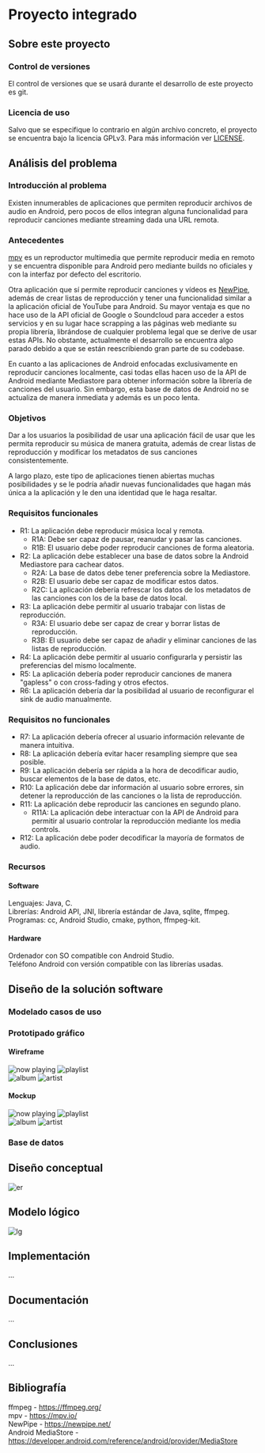 Proyecto integrado
==================

## Sobre este proyecto
### Control de versiones
El control de versiones que se usará durante el desarrollo de este proyecto es git.

### Licencia de uso
Salvo que se especifique lo contrario en algún archivo concreto, el proyecto se encuentra bajo la
licencia GPLv3. Para más información ver [LICENSE](/LICENSE).

## Análisis del problema
### Introducción al problema
Existen innumerables de aplicaciones que permiten reproducir archivos de audio en Android, pero pocos
de ellos integran alguna funcionalidad para reproducir canciones mediante streaming dada una URL
remota. 

### Antecedentes
[mpv](https://mpv.io/) es un reproductor multimedia que permite reproducir media en remoto y se encuentra 
disponible para Android pero mediante builds no oficiales y con la interfaz por defecto del escritorio.   

Otra aplicación que sí permite reproducir canciones y vídeos es [NewPipe](https://newpipe.net/), además
de crear listas de reproducción y tener una funcionalidad similar a la aplicación oficial de YouTube
para Android. Su mayor ventaja es que no hace uso de la API oficial de Google o Soundcloud para acceder
a estos servicios y en su lugar hace scrapping a las páginas web mediante su propia librería, librándose
de cualquier problema legal que se derive de usar estas APIs. No obstante, actualmente el desarrollo
se encuentra algo parado debido a que se están reescribiendo gran parte de su codebase.   

En cuanto a las aplicaciones de Android enfocadas exclusivamente en reproducir canciones localmente,
casi todas ellas hacen uso de la API de Android mediante Mediastore para obtener información sobre la
librería de canciones del usuario. Sin embargo, esta base de datos de Android no se actualiza de manera
inmediata y además es un poco lenta.   

### Objetivos
Dar a los usuarios la posibilidad de usar una aplicación fácil de usar que les permita reproducir su
música de manera gratuita, además de crear listas de reproducción y modificar los metadatos de sus
canciones consistentemente.    

A largo plazo, este tipo de aplicaciones tienen abiertas muchas posibilidades y se le podría añadir
nuevas funcionalidades que hagan más única a la aplicación y le den una identidad que le haga resaltar. 

### Requisitos funcionales
* R1: La aplicación debe reproducir música local y remota.
	* R1A: Debe ser capaz de pausar, reanudar y pasar las canciones.
	* R1B: El usuario debe poder reproducir canciones de forma aleatoria.
* R2: La aplicación debe establecer una base de datos sobre la Android Mediastore para cachear datos.
	* R2A: La base de datos debe tener preferencia sobre la Mediastore.
	* R2B: El usuario debe ser capaz de modificar estos datos.
	* R2C: La aplicación debería refrescar los datos de los metadatos de las canciones con los de la
	base de datos local.
* R3: La aplicación debe permitir al usuario trabajar con listas de reproducción.
	* R3A: El usuario debe ser capaz de crear y borrar listas de reproducción.
	* R3B: El usuario debe ser capaz de añadir y eliminar canciones de las listas de reproducción.
* R4: La aplicación debe permitir al usuario configurarla y persistir las preferencias del mismo
localmente.
* R5: La aplicación debería poder reproducir canciones de manera "gapless" o con cross-fading y otros
efectos.
* R6: La aplicación debería dar la posibilidad al usuario de reconfigurar el sink de audio manualmente.

### Requisitos no funcionales
* R7: La aplicación debería ofrecer al usuario información relevante de manera intuitiva.
* R8: La aplicación debería evitar hacer resampling siempre que sea posible.
* R9: La aplicación debería ser rápida a la hora de decodificar audio, buscar elementos de la base de
datos, etc.
* R10: La aplicación debe dar información al usuario sobre errores, sin detener la reproducción de las
canciones o la lista de reproducción.
* R11: La aplicación debe reproducir las canciones en segundo plano.
	* R11A: La aplicación debe interactuar con la API de Android para permitir al usuario controlar
	la reproducción mediante los media controls.
* R12: La aplicación debe poder decodificar la mayoría de formatos de audio.

### Recursos
#### Software
Lenguajes: Java, C.    
Librerías: Android API, JNI, librería estándar de Java, sqlite, ffmpeg.
Programas: cc, Android Studio, cmake, python, ffmpeg-kit.

#### Hardware
Ordenador con SO compatible con Android Studio.   
Teléfono Android con versión compatible con las librerías usadas.

## Diseño de la solución software
### Modelado casos de uso

### Prototipado gráfico
#### Wireframe
![now playing](/res/img/wireframe/playing.png)
![playlist](/res/img/wireframe/playlist.png)    
![album](/res/img/wireframe/album.png)
![artist](/res/img/wireframe/artist.png)

#### Mockup
![now playing](/res/img/mockup/playing.png)
![playlist](/res/img/mockup/playlist.png)    
![album](/res/img/mockup/album.png)
![artist](/res/img/mockup/artist.png)

### Base de datos
## Diseño conceptual
![er](/res/img/db/ER.png)

## Modelo lógico
![lg](/res/img/db/LG.png)

## Implementación
...

## Documentación
...

## Conclusiones
...

## Bibliografía
ffmpeg - https://ffmpeg.org/   
mpv - https://mpv.io/   
NewPipe - https://newpipe.net/   
Android MediaStore - https://developer.android.com/reference/android/provider/MediaStore    